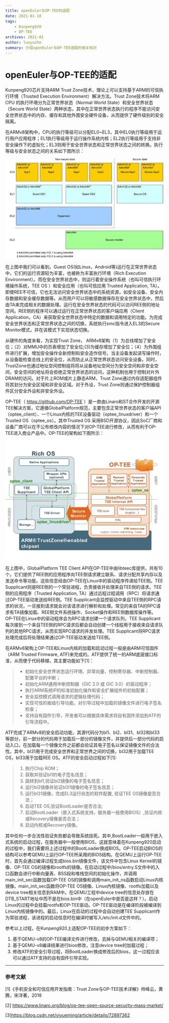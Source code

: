 ```yaml
---
title: openEuler与OP-TEE的适配 
date: 2021-01-10
tags:     
    - Kunpeng920   
    - OP-TEE   
archives: 2021-01
author: luoyuzhe
summary: 介绍openEuler与OP-TEE适配的相关知识
---
```


# openEuler与OP-TEE的适配

Kunpeng920芯片支持ARM Trust Zone技术，理论上可以支持基于ARM的可信执行环境（Trusted Execution Environment）解决方法。Trust Zone技术将ARM CPU 的执行环境分为正常世界状态（Normal World State）和安全世界状态（Secure World State）两种状态，其中在正常世界状态执行的程序不能访问安全世界状态中的内存、缓存和其他外围安全硬件设备，从而提供了硬件级别的安全隔离。

在ARMv8架构中，CPU的执行等级可以分配EL0~EL3，其中EL0执行等级用于运行用户应用程序；EL1执行等级用于运行操作系统内核；EL2执行等级用于支持非安全操作下的虚拟化；EL3则用于安全世界状态和正常世界状态之间的转换。执行等级与安全状态之间的关系如下图所示：

![](./Execution-Level.jpg)



在上图中我们可以看到，Guest OS(如Linux，Android等)运行在正常世界状态中，它们的运行资源较为丰富，也被称为丰富执行环境（Rich Execution Environment）。而在安全世界状态中，则运行着安全操作系统（也叫可信执行环境操作系统，TEE OS ）和安全应用（也叫可信应用 Trusted Application, TA）。即使REE不可信，它也无法访问安全世界状态中的系统资源，如安全设备、安全内存数据和安全缓存数据等。从而用户可以将敏感数据保存在安全世界状态中，然后由TA来完成相关的数据处理。运行在安全世界状态的代码可以访问REE侧的地址空间。REE侧的程序可以通过运行在正常世界状态的客户端应用（Client Application，CA）来获取安全世界状态中特定的数据和调用特定的功能。为完成安全世界状态和正常世界状态之间的切换，系统执行smc指令进入EL3的Secure Monitor模式，并在该模式下实现状态切换。

从硬件的角度来看，为实现Trust Zone， ARMv8架构（1）为总线增加了安全位；（2）对MMU中的页表增加了安全位;(3)为缓存增加了安全位；（4）为外围组件进行扩展，增加安全操作全新控制和安全造作信号。当主设备发起读写操作时，从设备能检查总线上的安全位，从而防止从正常世界状态访问安全设备。同时，TrustZone也通过地址空间控制组将将从设备地址空间分为安全空间和非安全空间，安全空间的地址将会拒绝正常世界状态的访问，这种机制也用于控制对片外DRAM的访问。对于片上ROM或片上静态ARM，Trust Zone通过内存适配器组件将其划分为安全区域和非安全区域。对于外设，Trust Zone则通过保护控制器组件区分安全外设和非安全外设。

OP-TEE（ https://github.com/OP-TEE ）是一款由Linaro和ST合作开发的开源TEE解决方案，它遵循GlobalPlatform规范，主要包含正常世界状态的客户端API（optee_client）、一个Linux内核的TEE设备驱动（optee_linuxdriver）和一个Trusted OS（optee_os）。其中Trusted OS 采用BSD开源协议，因此SoC厂商和设备厂商可以在不公布修改内容的情况下对OP-TEE进行修改，从而有利于OP-TEE进入商业产品中。OP-TEE的架构如下图所示：

![](./Architecture.jpg)

在上图中，GlobalPlatform TEE Client API在OP-TEE中由libteec库提供，共有10个。它们提供了REE侧的应用程序向TEE侧请求建立联系、请求分配共享内存以及发送命令等功能。这些信息经由OP-TEE在Linux中的驱动程序传递给TEE侧。TEE Supplicant则是REE侧的一个常驻进程，负责接收并处理来自TEE侧的请求。TEE侧的应用程序（Trusted Application, TA）通过远程过程调用（RPC）将请求通过OP-TEE驱动发送给REE侧。TEE Supplicant会监控驱动中来自TEE侧的RPC请求的状况，一旦接到请求就会对该请求进行解析和处理。常见的来自TA的RPC请求有TA镜像加载、REE侧文件系统操作、Socket操作和REE侧数据库操作等。OP-TEE在Linux中的驱动程序会为RPC请求创建一个请求队列，TEE Supplicant每次接到一个来自TEE侧的RPC请求后都会自动创建一个线程用于接收来自请求队列的其他RPC请求，从而实现RPC请求的并发处理。TEE Supplicant将RPC请求处理完成后将处理结果通过OP-TEE驱动发送给TEE侧。

在ARMv8架构上OP-TEE和Linux内核的加载和启动过程一般是由ARM可信固件（ARM Trusted Firmware, ATF)来完成的。ATF提供了统一的ARM底层接口标准，从而便于代码移植，其主要功能如下[1]：

> - 初始化安全世界状态运行环境、异常向量、控制寄存器、中断控制器、配置平台的中断；
> - 初始化ARM通用中断控制器（GIC 2.0 或 GIC 3.0）的驱动程序；
> - 执行ARM系统IP的标准初始化操作和安全扩展组件的初始配置；
> - 安全监控模式调用请求的逻辑处理代码；
> - 实现可信的板级引导功能，对引导过程中加载的镜像文件进行电子签名检查；
> - 支持自有固件引导，开发者可以根据具体需求将自有固件添加到ATF的引导流程中。

ATF完成了ARMv8的安全启动功能，其源代码分为bl1、bl2、bl31、bl32和bl33等部分，前一部分的代码用于加载后一部分的镜像文件，并提供后一部分代码的启动入口，在加载每一个镜像文件之前都会验证其电子签名以保证镜像文件的合法性。其中，bl31用于完成安全世界和正常世界之间的切换，bl32用于加载TEE OS，bl33用于加载REE OS。ATF的安全启动过程如下[1]:

> 1. 执行Chip ROM；
> 2. 获取并验证bl1的电子签名信息；
> 3. 跳转到bl1,验证bl2镜像的电子签名信息；
> 4. 运行bl2镜像并验证bl31镜像的电子签名信息；
> 5. 运行bl31镜像，完成EL3运行状态的软件配置, 验证TEE OS镜像是否合法；
> 6. 启动TEE OS,验证BootLoader是否合法;
> 7. 启动BootLoader（嵌入式系统支持，服务器一般使用BIOS）,验证内核或Recovery镜像是否合法；
> 8. 启动内核或Recovery镜像。

其中任何一步合法性验证失败都会导致系统挂死。其中,BootLoader一般用于嵌入式系统的启动过程，在服务器中一般使用BIOS，这就意味着在Kunpeng920启动的过程中，我们需要将上述过程中的BootLoader换成BIOS。OP-TEE启动BIOS的结构可以参考QEMU上运行OP-TEE所采用的BIOS结构。在QEMU上运行OP-TEE时，首先会通过编译过程生成bios.bin镜像文件，该文件中包含Linux Kernel的镜像、OP-TEE OS的镜像和rootfs的镜像。在启动过程中/bios/entry.S文件中的入口函数会进行中断向量表、BSS段和堆栈空间的初始化操作，并调用main_init_sec函数加载OP-TEE OS的镜像和调用main_init_ns函数启动Linux内核镜像。main_init_sec函数将OP-TEE OS镜像、Linux内核镜像、rootfs加载以及device tree相关信息到RAM中。在QEMU工程中device tree的信息处存放在DTB_START地址中而不是在bios.bin中（在openEuler中是否是这样？）。启动Linux的过程中会挂载rootfs和OP-TEE驱动。OP-TEE驱动是在编译阶段被编译到Linux内核镜像中的。最后，Linux在启动的过程中会自动创建TEE Supplicant作为常驻进程，该进程的启动信息时在编译时被写入/etc/init.d文件中的。

参考以上过程，在Kunpeng920上适配OP-TEE的初步方案如下：

1. 基于QEMU-v8的OP-TEE编译文件进行修改，去掉与QEMU相关的编译项；
2. 基于QEMU-v8编译结果进行bios修改，注意device tree的加载过程；
3. 修改ATF的安全引导过程，将BootLoader换成修改后的bios，这一过程应该可以通过ATF支持的自有固件引导实现。





------

### 参考文献

[1]《手机安全和可信应用开发指南：Trust Zone与OP-TEE技术详解》帅峰云，黄腾，宋洋著，2018

[2] https://www.linaro.org/blog/op-tee-open-source-security-mass-market/

[3]https://blog.csdn.net/yiyueming/article/details/72897362